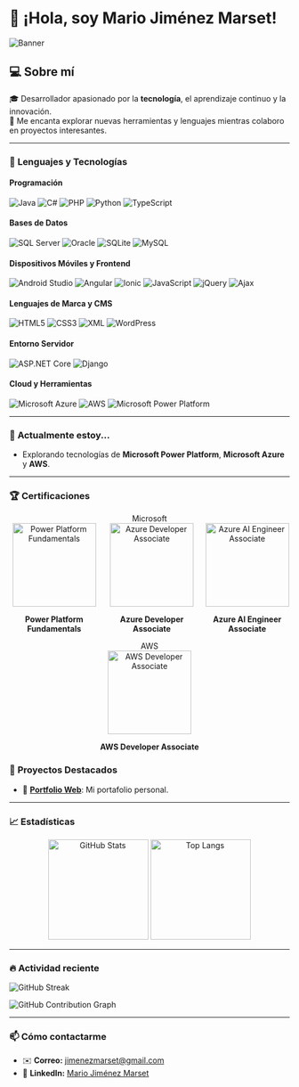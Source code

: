 # 👋 ¡Hola, soy Mario Jiménez Marset!

![Banner](https://i.pinimg.com/originals/38/a7/69/38a769ed038d1bf50a2a052e458c6f3b.gif)

## 💻 Sobre mí
🎓 Desarrollador apasionado por la **tecnología**, el aprendizaje continuo y la innovación.  
🌟 Me encanta explorar nuevas herramientas y lenguajes mientras colaboro en proyectos interesantes.  

---

### 🚀 **Lenguajes y Tecnologías**

#### **Programación**  
![Java](https://img.shields.io/badge/-Java-007396?style=flat-square&logo=java&logoColor=white)
![C#](https://img.shields.io/badge/-C%23-239120?style=flat-square&logo=c-sharp&logoColor=white)
![PHP](https://img.shields.io/badge/-PHP-777BB4?style=flat-square&logo=php&logoColor=white)
![Python](https://img.shields.io/badge/-Python-3776AB?style=flat-square&logo=python&logoColor=white)
![TypeScript](https://img.shields.io/badge/-TypeScript-007ACC?style=flat-square&logo=typescript&logoColor=white)

#### **Bases de Datos**  
![SQL Server](https://img.shields.io/badge/-SQL%20Server-CC2927?style=flat-square&logo=microsoft-sql-server&logoColor=white)
![Oracle](https://img.shields.io/badge/-Oracle-FF0000?style=flat-square&logo=oracle&logoColor=white)
![SQLite](https://img.shields.io/badge/-SQLite-003B57?style=flat-square&logo=sqlite&logoColor=white)
![MySQL](https://img.shields.io/badge/-MySQL-4479A1?style=flat-square&logo=mysql&logoColor=white)

#### **Dispositivos Móviles y Frontend**  
![Android Studio](https://img.shields.io/badge/-Android%20Studio-3DDC84?style=flat-square&logo=android-studio&logoColor=white)
![Angular](https://img.shields.io/badge/-Angular-DD0031?style=flat-square&logo=angular)
![Ionic](https://img.shields.io/badge/-Ionic-3880FF?style=flat-square&logo=ionic&logoColor=white)
![JavaScript](https://img.shields.io/badge/-JavaScript-F7DF1E?style=flat-square&logo=javascript&logoColor=black)
![jQuery](https://img.shields.io/badge/-jQuery-0769AD?style=flat-square&logo=jquery&logoColor=white)
![Ajax](https://img.shields.io/badge/-Ajax-E34F26?style=flat-square&logo=html5&logoColor=white)

#### **Lenguajes de Marca y CMS**  
![HTML5](https://img.shields.io/badge/-HTML5-E34F26?style=flat-square&logo=html5&logoColor=white)
![CSS3](https://img.shields.io/badge/-CSS3-1572B6?style=flat-square&logo=css3)
![XML](https://img.shields.io/badge/-XML-FF6600?style=flat-square&logo=xml&logoColor=white)
![WordPress](https://img.shields.io/badge/-WordPress-21759B?style=flat-square&logo=wordpress&logoColor=white)

#### **Entorno Servidor**  
![ASP.NET Core](https://img.shields.io/badge/-ASP.NET%20Core-512BD4?style=flat-square&logo=.net&logoColor=white)
![Django](https://img.shields.io/badge/-Django-092E20?style=flat-square&logo=django)

#### **Cloud y Herramientas**  
![Microsoft Azure](https://img.shields.io/badge/-Azure-0078D4?style=flat-square&logo=microsoft-azure&logoColor=white)
![AWS](https://img.shields.io/badge/-AWS-FF9900?style=flat-square&logo=amazon-aws&logoColor=white)
![Microsoft Power Platform](https://img.shields.io/badge/-Power%20Platform-742774?style=flat-square&logo=microsoft-powerapps&logoColor=white)

---

### 🌱 **Actualmente estoy...**
- Explorando tecnologías de **Microsoft Power Platform**, **Microsoft Azure** y **AWS**.  

---

### 🏆 Certificaciones
<div align="center">
Microsoft
<div style="display: flex; justify-content: center; gap: 20px;">
  <div align="center">
    <a href="https://learn.microsoft.com/es-es/users/mariojimenezmarset-5547/credentials/49fe011e61bf1ec8?ref=https%3A%2F%2Fwww.linkedin.com%2F">
      <img src="https://learn.microsoft.com/media/learn/certification/badges/microsoft-certified-fundamentals-badge.svg" alt="Power Platform Fundamentals" width="150px" />
    </a>
    <p><b>Power Platform Fundamentals</b></p>
  </div>
  <div align="center">
    <a href="https://learn.microsoft.com/api/credentials/share/es-es/MarioJimenezMarset-5547/C0A404BD8891E1B1?sharingId=1C9169A92F4DA389">
      <img src="https://learn.microsoft.com/media/learn/certification/badges/microsoft-certified-associate-badge.svg" alt="Azure Developer Associate" width="150px" />
    </a>
    <p><b>Azure Developer Associate</b></p>
  </div>
  <div align="center">
    <a href="https://learn.microsoft.com/api/credentials/share/es-es/MarioJimenezMarset-5547/9F6B4692A8B7C08A?sharingId=1C9169A92F4DA389">
      <img src="https://learn.microsoft.com/media/learn/certification/badges/microsoft-certified-associate-badge.svg" alt="Azure AI Engineer Associate" width="150px" />
    </a>
    <p><b>Azure AI Engineer Associate</b></p>
  </div>
</div>
AWS
<div align="center">
  <a href="https://signin.aws.amazon.com/">
    <img src="https://d1.awsstatic.com/training-and-certification/certification-badges/AWS-Certified-Developer-Associate.0dac426c907cbfa96152ad748269269759b7c2ad.png" alt="AWS Developer Associate" width="150px" />
  </a>
  <p><b>AWS Developer Associate</b></p>
</div>
</div>

### 🐾 **Proyectos Destacados**
- 🚀 [**Portfolio Web**](): Mi portafolio personal.  
---

### 📈 **Estadísticas**
<div align="center">
  <img src="https://github-readme-stats.vercel.app/api?username=marsett&show_icons=true&theme=radical" alt="GitHub Stats" height="180em"/>
  <img src="https://github-readme-stats.vercel.app/api/top-langs/?username=marsett&layout=compact&theme=radical" alt="Top Langs" height="180em"/>
</div>

---

### 🔥 **Actividad reciente**
![GitHub Streak](https://github-readme-streak-stats.herokuapp.com/?user=marsett&theme=radical)

![GitHub Contribution Graph](https://github-profile-summary-cards.vercel.app/api/cards/repos-per-language?username=marsett&theme=github_dark)

---

### 📫 **Cómo contactarme**
- ✉️ **Correo:** [jimenezmarset@gmail.com](mailto:jimenezmarset@gmail.com)  
- 🔗 **LinkedIn:** [Mario Jiménez Marset](https://www.linkedin.com/in/mario-jiménez-marset-51489825a)
